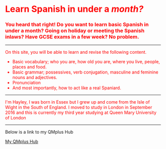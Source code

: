 <font color="red"><h1>Learn Spanish in under a <em>month?</em></h1>
<h3> You heard that right! Do you want to learn basic Spanish in under a month? Going on holiday or meeting the Spanish inlaws? Have GCSE exams in a few week? No problem. </h3>
<hr>

<p> On this site, you will be able to learn and revise the following content. </p> 
<ul> <li> Basic vocabulary; who you are, how old you are, where you live, people, places and food. </li>
<li> Basic grammar; possessives, verb conjugation, masculine and feminine nouns and adjectives. </li> 
<li> Pronunciation </li>
<li> And most importantly, how to act like a real Spaniard. </li></ul> </font>

<hr> 
<p style="color:red;"> I'm Hayley, I was born in Essex but I grew up and come from the Isle of Wight in the South of England. I moved to study in London in September 2016 and this is currently my third year studying at Queen Mary University of London </p> 
<hr>
<p> Below is a link to my QMplus Hub </p>
<a href="https://hub.qmplus.qmul.ac.uk/view/view.php?profile=ml16168&page=sml209-computers-and-languages-hayley-wheeler"> My QMplus Hub</a>
